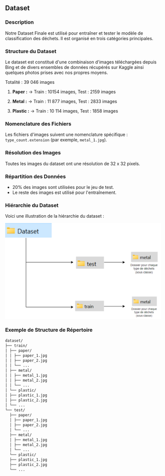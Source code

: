## Dataset

### Description

Notre Dataset Finale est utilisé pour entraîner et tester le modèle de classification des déchets. Il est organisé en trois catégories principales.

### Structure du Dataset


Le dataset est constitué d'une combinaison d'images téléchargées depuis Bing et de divers ensembles de données récupérés sur Kaggle 
ainsi quelques photos prises avec nos propres moyens.

Totalité : 39 046 images

1. **Paper :** -> Train : 10154 images, Test : 2159 images

2. **Metal :** -> Train : 11 877 images, Test : 2833 images

3. **Plastic :** -> Train : 10 114 images, Test : 1858 images 

### Nomenclature des Fichiers

Les fichiers d'images suivent une nomenclature spécifique : `type_count.extension` (par exemple, `metal_1.jpg`).

### Résolution des Images

Toutes les images du dataset ont une résolution de 32 x 32 pixels.

### Répartition des Données

- 20% des images sont utilisées pour le jeu de test.
- Le reste des images est utilisé pour l'entraînement.

### Hiérarchie du Dataset

Voici une illustration de la hiérarchie du dataset :

![Hiérarchie du Dataset](img.png)

### Exemple de Structure de Répertoire

```plaintext
dataset/
├── train/
│ ├── paper/
│ │ ├── paper_1.jpg
│ │ ├── paper_2.jpg
│ │ └── ...
│ ├── metal/
│ │ ├── metal_1.jpg
│ │ ├── metal_2.jpg
│ │ └── ...
│ └── plastic/
│ ├── plastic_1.jpg
│ ├── plastic_2.jpg
│ └── ...
└── test/
  ├── paper/
  │ ├── paper_1.jpg
  │ ├── paper_2.jpg
  │ └── ...
  ├── metal/
  │ ├── metal_1.jpg
  │ ├── metal_2.jpg
  │ └── ...
  └── plastic/
  ├── plastic_1.jpg
  ├── plastic_2.jpg
  └── ...
```